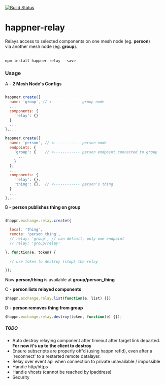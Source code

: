 [![Build Status](https://travis-ci.org/happner/happner-relay.svg?branch=master)](https://travis-ci.org/happner/happner-relay)

# happner-relay

Relays access to selected components on one mesh node (eg. __person__)<br/>
via another mesh node (eg. __group__).<br/>
<br/>

`npm install happner-relay --save`

### Usage

A - __2 Mesh Node's Configs__

```javascript

happner.create({
  name: 'group', // <------------- group node
  ...
  components: {
    'relay': {}
  }
  ...
},...

happner.create({
  name: 'person', // <------------ person node
  endpoints: {
    'group': {    // <------------ person endpoint connected to group
      ...
    }
  },
  ...
  components: {
    'relay': {},
    'thing': {},  // <------------ person's thing
  }
  ...
},...

```

B - __person publishes thing on group__

```javascript

$happn.exchange.relay.create({

  local: 'thing',
  remote: 'person_thing',
  // relay: 'group', // can default, only one endpoint
  // relay: 'group/relay'

}, function(e, token) {
  
  // use token to destroy (stop) the relay

});

```

Now __person/thing__ is available at __group/person_thing__

C - __person lists relayed components__

```javascript
$happn.exchange.relay.list(function(e, list) {})
```


D - __person removes thing from group__

```javascript
$happn.exchange.relay.destroy(token, function(e) {});
```


##### TODO

* Auto destroy relaying component after timeout after target link departed. __For now it's up to the client to destroy__
* Ensure subscripts are properly off'd (using happn refId), even after a 'reconnect' to a restarted remote datalayer.
* Relay over event api when connection to private unavailable / impossible
* Handle http/https
* Handle vhosts (cannot be reached by ipaddress)
* Security


